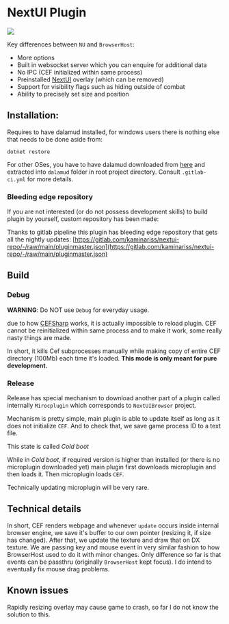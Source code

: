 ﻿# NextUI Plugin

[![](https://i.imgur.com/C14liOC.png)](https://discord.gg/2mMbXD4HQN)

Key differences between `NU` and `BrowserHost`:

- More options
- Built in websocket server which you can enquire for additional data
- No IPC (CEF initialized within same process)
- Preinstalled [NextUI](https://kaminaris.github.io/Next-UI/?OVERLAY_WS=ws://127.0.0.1:10501/ws)
overlay (which can be removed)
- Support for visibility flags such as hiding outside of combat
- Ability to precisely set size and position

## Installation:

Requires to have dalamud installed, for windows users there is nothing
else that needs to be done aside from:

`dotnet restore`

For other OSes, you have to have dalamud downloaded from
[here](https://goatcorp.github.io/dalamud-distrib/stg/latest.zip)
and extracted into `dalamud` folder in root project directory.
Consult `.gitlab-ci.yml` for more details.

### Bleeding edge repository

If you are not interested (or do not possess development skills) to build
plugin by yourself, custom repository has been made:

Thanks to gitlab pipeline this plugin has bleeding edge repository that
gets all the nightly updates:
[https://gitlab.com/kaminariss/nextui-repo/-/raw/main/pluginmaster.json](https://gitlab.com/kaminariss/nextui-repo/-/raw/main/pluginmaster.json)

## Build

### Debug

**WARNING**: Do NOT use `Debug` for everyday usage.

due to how [CEFSharp](https://cefsharp.github.io/) works, it is actually
impossible to reload plugin. CEF cannot be reinitialized within same
process and to make it work, some really nasty things are made.

In short, it kills Cef subprocesses manually while making copy of entire
CEF directory (100Mb) each time it's loaded. **This mode is only meant for
pure development.**

### Release

Release has special mechanism to download another part of a plugin called
internally `Mirocplugin` which corresponds to `NextUIBrowser` project.

Mechanism is pretty simple, main plugin is able to update itself as long as
it does not initialize `CEF`. And to check that, we save game process ID
to a text file.

This state is called *Cold boot*

While in *Cold boot*, if required version is higher than installed
(or there is no microplugin downloaded yet) main plugin first downloads
microplugin and then loads it. Then microplugin loads `CEF`.

Technically updating microplugin will be very rare.

## Technical details

In short, CEF renders webpage and whenever `update` occurs inside internal
browser engine, we save it's buffer to our own pointer (resizing it, if
size has changed). After that, we update the texture and draw that on DX
texture. We are passing key and mouse event in very similar fashion to how
BrowserHost used to do it with minor changes. Only difference so far is that
events can be passthru (originally `BrowserHost` kept focus). I do intend to
eventually fix mouse drag problems.

## Known issues

Rapidly resizing overlay may cause game to crash, so far I do not know
the solution to this.